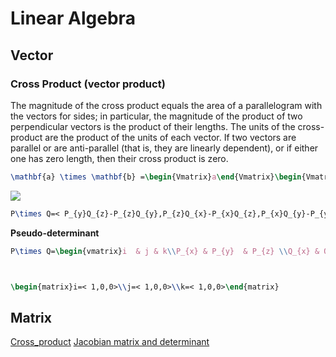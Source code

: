 # Linear Algebra

## Vector

### Cross Product (vector product)
The magnitude of the cross product equals the area of a parallelogram with the 
vectors for sides; in particular, the magnitude of the product of two perpendicular
vectors is the product of their lengths. The units of the cross-product are 
the product of the units of each vector. If two vectors are parallel or are 
anti-parallel (that is, they are linearly dependent), or if either one 
has zero length, then their cross product is zero.

```tex
\mathbf{a} \times \mathbf{b} =\begin{Vmatrix}a\end{Vmatrix}\begin{Vmatrix}b\end{Vmatrix}\sin \theta \mathbf{n} 
```

![](Cross_product.gif)

```tex
P\times Q=< P_{y}Q_{z}-P_{z}Q_{y},P_{z}Q_{x}-P_{x}Q_{z},P_{x}Q_{y}-P_{y}Q_{z}> 
```
**Pseudo-determinant** 
```tex
P\times Q=\begin{vmatrix}i  & j & k\\P_{x} & P_{y}  & P_{z} \\Q_{x} & Q_{y}  & Q_{z}\end{vmatrix}
```
` `
```tex
\begin{matrix}i=< 1,0,0>\\j=< 1,0,0>\\k=< 1,0,0>\end{matrix}
```

## Matrix










<seealso>
    <category ref="wiki">
        <a href="https://en.wikipedia.org/wiki/Cross_product">Cross_product</a>
        <a href="https://en.wikipedia.org/wiki/Jacobian_matrix_and_determinant">Jacobian matrix and determinant</a>
    </category>
</seealso>
